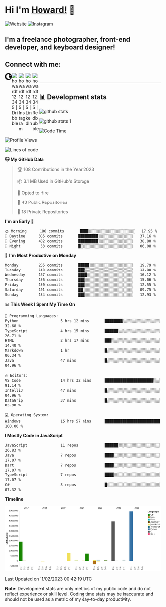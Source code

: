 # Hi I'm [Howard!][website] 👋

[![Website](https://img.shields.io/website?label=howardt12345.com&style=for-the-badge&url=https%3A%2F%2Fhowardt12345.com)](https://howardt12345.com)
[![Instagram](https://img.shields.io/badge/instagram-%23E4405F.svg?&style=for-the-badge&logo=instagram&logoColor=white)](https://instagram.com/howardt12345)

I'm a freelance photographer, front-end developer, and keyboard designer!
---

## Connect with me:

[<img align="left" alt="howardt12345.com" width="22px" src="https://raw.githubusercontent.com/iconic/open-iconic/master/svg/globe.svg" />][website]
[<img align="left" alt="howardt12345 | Dribbble" width="22px" src="https://cdn.jsdelivr.net/npm/simple-icons@v3/icons/dribbble.svg" />][dribbble]
[<img align="left" alt="howardt12345 | Instagram" width="22px" src="https://cdn.jsdelivr.net/npm/simple-icons@v3/icons/instagram.svg" />][instagram]
[<img align="left" alt="howardt12345 | LinkedIn" width="22px" src="https://cdn.jsdelivr.net/npm/simple-icons@v3/icons/linkedin.svg" />][linkedin]
[<img align="left" alt="howardt12345 | Redbubble" width="22px" src="https://cdn.jsdelivr.net/npm/simple-icons@v3/icons/redbubble.svg" />][redbubble]

<br />

---

## 📊 Development stats

![github stats](https://github-readme-stats.vercel.app/api?username=howardt12345&show_icons=true&hide_border=true&theme=dark&hide=contribs,issues)

![github stats 1](https://github-readme-stats.vercel.app/api/top-langs?username=howardt12345&langs_count=8&show_icons=true&hide_border=true&theme=dark&layout=compact)

<!--START_SECTION:waka-->
![Code Time](http://img.shields.io/badge/Code%20Time-800%20hrs-blue)

![Profile Views](http://img.shields.io/badge/Profile%20Views-0-blue)

![Lines of code](https://img.shields.io/badge/From%20Hello%20World%20I%27ve%20Written-12%20Million%20lines%20of%20code-blue)

**🐱 My GitHub Data** 

> 🏆 108 Contributions in the Year 2023
 > 
> 📦 3.1 MB Used in GitHub's Storage 
 > 
> 💼 Opted to Hire
 > 
> 📜 43 Public Repositories 
 > 
> 🔑 18 Private Repositories  
 > 
**I'm an Early 🐤** 

```text
🌞 Morning      186 commits       ████░░░░░░░░░░░░░░░░░░░░░   17.95 % 
🌆 Daytime      385 commits       █████████░░░░░░░░░░░░░░░░   37.16 % 
🌃 Evening      402 commits       █████████░░░░░░░░░░░░░░░░   38.80 % 
🌙 Night         63 commits       █░░░░░░░░░░░░░░░░░░░░░░░░   06.08 % 

```
📅 **I'm Most Productive on Monday** 

```text
Monday         205 commits       █████░░░░░░░░░░░░░░░░░░░░   19.79 % 
Tuesday        143 commits       ███░░░░░░░░░░░░░░░░░░░░░░   13.80 % 
Wednesday      167 commits       ████░░░░░░░░░░░░░░░░░░░░░   16.12 % 
Thursday       156 commits       ███░░░░░░░░░░░░░░░░░░░░░░   15.06 % 
Friday         130 commits       ███░░░░░░░░░░░░░░░░░░░░░░   12.55 % 
Saturday       101 commits       ██░░░░░░░░░░░░░░░░░░░░░░░   09.75 % 
Sunday         134 commits       ███░░░░░░░░░░░░░░░░░░░░░░   12.93 % 

```


📊 **This Week I Spent My Time On** 

```text
💬 Programming Languages: 
Python                   5 hrs 12 mins       ████████░░░░░░░░░░░░░░░░░   32.68 % 
TypeScript               4 hrs 15 mins       ██████░░░░░░░░░░░░░░░░░░░   26.71 % 
HTML                     2 hrs 17 mins       ███░░░░░░░░░░░░░░░░░░░░░░   14.40 % 
Markdown                 1 hr                █░░░░░░░░░░░░░░░░░░░░░░░░   06.34 % 
Java                     47 mins             █░░░░░░░░░░░░░░░░░░░░░░░░   04.96 % 

🔥 Editors: 
VS Code                  14 hrs 32 mins      ██████████████████████░░░   91.14 % 
IntelliJ                 47 mins             █░░░░░░░░░░░░░░░░░░░░░░░░   04.96 % 
DataGrip                 37 mins             █░░░░░░░░░░░░░░░░░░░░░░░░   03.90 % 

💻 Operating System: 
Windows                  15 hrs 57 mins      █████████████████████████   100.00 % 

```

**I Mostly Code in JavaScript** 

```text
JavaScript               11 repos            ██████░░░░░░░░░░░░░░░░░░░   26.83 % 
Java                     7 repos             ████░░░░░░░░░░░░░░░░░░░░░   17.07 % 
Dart                     7 repos             ████░░░░░░░░░░░░░░░░░░░░░   17.07 % 
TypeScript               7 repos             ████░░░░░░░░░░░░░░░░░░░░░   17.07 % 
C#                       3 repos             █░░░░░░░░░░░░░░░░░░░░░░░░   07.32 % 

```


**Timeline**

![Chart not found](https://raw.githubusercontent.com/howardt12345/howardt12345/master/charts/bar_graph.png) 


 Last Updated on 11/02/2023 00:42:19 UTC
<!--END_SECTION:waka-->

**Note**: Development stats are only metrics of my public code and do not reflect experience or skill level. Coding time stats may be inaccurate and should not be used as a metric of my day-to-day productivity.

[website]: https://howardt12345.com
[dribbble]: https://dribbble.com/howardt12345
[instagram]: https://instagram.com/howardt12345
[linkedin]: https://linkedin.com/in/howardt12345
[redbubble]: https://www.redbubble.com/people/howardt12345/
